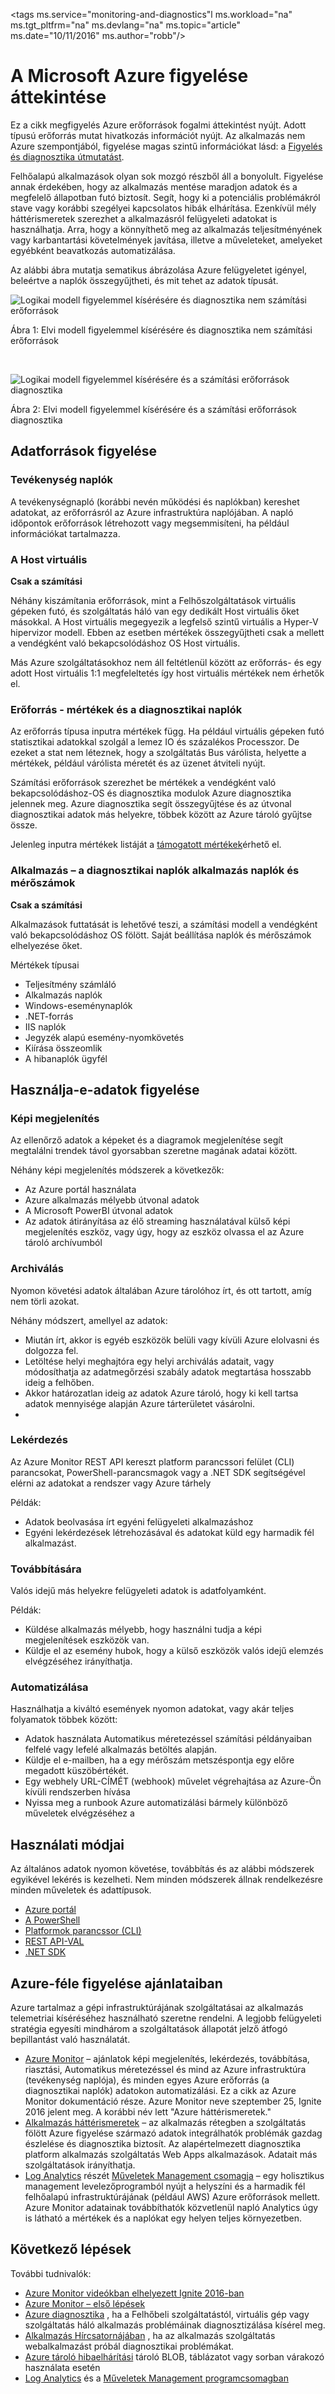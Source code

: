 <properties
    pageTitle="A Microsoft Azure figyelése áttekintése |} Microsoft Azure"
    description="Felső szintű figyelő és áttekintése diagnosztika, beleértve a riasztások, webhooks, Automatikus méretezéssel és az egyéb Microsoft Azure-ban."
    authors="rboucher"
    manager="carolz"
    editor=""
    services="monitoring-and-diagnostics"
    documentationCenter="monitoring-and-diagnostics"/>

<tags
    ms.service="monitoring-and-diagnostics"l
    ms.workload="na"
    ms.tgt_pltfrm="na"
    ms.devlang="na"
    ms.topic="article"
    ms.date="10/11/2016"
    ms.author="robb"/>

# <a name="overview-of-monitoring-in-microsoft-azure"></a>A Microsoft Azure figyelése áttekintése

Ez a cikk megfigyelés Azure erőforrások fogalmi áttekintést nyújt. Adott típusú erőforrás mutat hivatkozás információt nyújt.  Az alkalmazás nem Azure szempontjából, figyelése magas szintű információkat lásd: a [Figyelés és diagnosztika útmutatást](../best-practices-monitoring.md).

Felhőalapú alkalmazások olyan sok mozgó részből áll a bonyolult. Figyelése annak érdekében, hogy az alkalmazás mentése maradjon adatok és a megfelelő állapotban futó biztosít. Segít, hogy ki a potenciális problémákról stave vagy korábbi szegélyei kapcsolatos hibák elhárítása. Ezenkívül mély háttérismeretek szerezhet a alkalmazásról felügyeleti adatokat is használhatja. Arra, hogy a könnyíthető meg az alkalmazás teljesítményének vagy karbantartási követelmények javítása, illetve a műveleteket, amelyeket egyébként beavatkozás automatizálása.

Az alábbi ábra mutatja sematikus ábrázolása Azure felügyeletet igényel, beleértve a naplók összegyűjtheti, és mit tehet az adatok típusát.   

![Logikai modell figyelemmel kísérésére és diagnosztika nem számítási erőforrások](./media/monitoring-overview/MonitoringAzureResources-non-compute_v3.png)

Ábra 1: Elvi modell figyelemmel kísérésére és diagnosztika nem számítási erőforrások

<br/>

![Logikai modell figyelemmel kísérésére és a számítási erőforrások diagnosztika](./media/monitoring-overview/MonitoringAzureResources-compute_v3.png)

Ábra 2: Elvi modell figyelemmel kísérésére és a számítási erőforrások diagnosztika


## <a name="monitoring-sources"></a>Adatforrások figyelése
### <a name="activity-logs"></a>Tevékenység naplók
A tevékenységnapló (korábbi nevén működési és naplókban) kereshet adatokat, az erőforrásról az Azure infrastruktúra naplójában. A napló időpontok erőforrások létrehozott vagy megsemmisíteni, ha például információkat tartalmazza.  

### <a name="host-vm"></a>A Host virtuális
**Csak a számítási**


Néhány kiszámítania erőforrások, mint a Felhőszolgáltatások virtuális gépeken futó, és szolgáltatás háló van egy dedikált Host virtuális őket másokkal. A Host virtuális megegyezik a legfelső szintű virtuális a Hyper-V hipervizor modell. Ebben az esetben mértékek összegyűjtheti csak a mellett a vendégként való bekapcsolódáshoz OS Host virtuális.  

Más Azure szolgáltatásokhoz nem áll feltétlenül között az erőforrás- és egy adott Host virtuális 1:1 megfeleltetés így host virtuális mértékek nem érhetők el.


### <a name="resource---metrics-and-diagnostics-logs"></a>Erőforrás - mértékek és a diagnosztikai naplók
Az erőforrás típusa inputra mértékek függ. Ha például virtuális gépeken futó statisztikai adatokkal szolgál a lemez IO és százalékos Processzor. De ezeket a stat nem léteznek, hogy a szolgáltatás Bus várólista, helyette a mértékek, például várólista méretét és az üzenet átviteli nyújt.

Számítási erőforrások szerezhet be mértékek a vendégként való bekapcsolódáshoz-OS és diagnosztika modulok Azure diagnosztika jelennek meg. Azure diagnosztika segít összegyűjtése és az útvonal diagnosztikai adatok más helyekre, többek között az Azure tároló gyűjtse össze.

Jelenleg inputra mértékek listáját a [támogatott mértékek](monitoring-supported-metrics.md)érhető el.

### <a name="application---diagnostics-logs-application-logs-and-metrics"></a>Alkalmazás – a diagnosztikai naplók alkalmazás naplók és mérőszámok
**Csak a számítási**

Alkalmazások futtatását is lehetővé teszi, a számítási modell a vendégként való bekapcsolódáshoz OS fölött. Saját beállítása naplók és mérőszámok elhelyezése őket.

Mértékek típusai

- Teljesítmény számláló
- Alkalmazás naplók
- Windows-eseménynaplók
- .NET-forrás
- IIS naplók
- Jegyzék alapú esemény-nyomkövetés
- Kiírása összeomlik
- A hibanaplók ügyfél


## <a name="uses-for-monitoring-data"></a>Használja-e-adatok figyelése

### <a name="visualize"></a>Képi megjelenítés
Az ellenőrző adatok a képeket és a diagramok megjelenítése segít megtalálni trendek távol gyorsabban szeretne magának adatai között.  

Néhány képi megjelenítés módszerek a következők:

- Az Azure portál használata
- Azure alkalmazás mélyebb útvonal adatok
- A Microsoft PowerBI útvonal adatok
- Az adatok átirányítása az élő streaming használatával külső képi megjelenítés eszköz, vagy úgy, hogy az eszköz olvassa el az Azure tároló archívumból

### <a name="archive"></a>Archiválás
Nyomon követési adatok általában Azure tárolóhoz írt, és ott tartott, amíg nem törli azokat.

Néhány módszert, amellyel az adatok:

- Miután írt, akkor is egyéb eszközök belüli vagy kívüli Azure elolvasni és dolgozza fel.
- Letöltése helyi meghajtóra egy helyi archiválás adatait, vagy módosíthatja az adatmegőrzési szabály adatok megtartása hosszabb ideig a felhőben.  
- Akkor határozatlan ideig az adatok Azure tároló, hogy ki kell tartsa adatok mennyisége alapján Azure tárterületet vásárolni.
-

### <a name="query"></a>Lekérdezés
Az Azure Monitor REST API kereszt platform parancssori felület (CLI) parancsokat, PowerShell-parancsmagok vagy a .NET SDK segítségével elérni az adatokat a rendszer vagy Azure tárhely

Példák:

-  Adatok beolvasása írt egyéni felügyeleti alkalmazáshoz
-  Egyéni lekérdezések létrehozásával és adatokat küld egy harmadik fél alkalmazást.

### <a name="route"></a>Továbbítására
Valós idejű más helyekre felügyeleti adatok is adatfolyamként.

Példák:

- Küldése alkalmazás mélyebb, hogy használni tudja a képi megjelenítések eszközök van.
- Küldje el az esemény hubok, hogy a külső eszközök valós idejű elemzés elvégzéséhez irányíthatja.

### <a name="automate"></a>Automatizálása
Használhatja a kiváltó események nyomon adatokat, vagy akár teljes folyamatok többek között:

- Adatok használata Automatikus méretezéssel számítási példányaiban felfelé vagy lefelé alkalmazás betöltés alapján.
- Küldje el e-mailben, ha a egy mérőszám metszéspontja egy előre megadott küszöbértékét.
- Egy webhely URL-CÍMÉT (webhook) művelet végrehajtása az Azure-Ön kívüli rendszerben hívása
- Nyissa meg a runbook Azure automatizálási bármely különböző műveletek elvégzéséhez a

## <a name="methods-of-use"></a>Használati módjai
Az általános adatok nyomon követése, továbbítás és az alábbi módszerek egyikével lekérés is kezelheti. Nem minden módszerek állnak rendelkezésre minden műveletek és adattípusok.

- [Azure portál](https://portal.azure.com)
- [A PowerShell](insights-powershell-samples.md)  
- [Platformok parancssor (CLI)](insights-cli-samples.md)
- [REST API-VAL](https://msdn.microsoft.com/library/dn931943.aspx)
- [.NET SDK](https://msdn.microsoft.com/library/dn802153.aspx)

## <a name="azures-monitoring-offerings"></a>Azure-féle figyelése ajánlataiban
Azure tartalmaz a gépi infrastruktúrájának szolgáltatásai az alkalmazás telemetriai kíséréséhez használható szeretne rendelni. A legjobb felügyeleti stratégia egyesíti mindhárom a szolgáltatások állapotát jelző átfogó bepillantást való használatát.

- [Azure Monitor](http://aka.ms/azmondocs) – ajánlatok képi megjelenítés, lekérdezés, továbbítása, riasztási, Automatikus méretezéssel és mind az Azure infrastruktúra (tevékenység naplója), és minden egyes Azure erőforrás (a diagnosztikai naplók) adatokon automatizálási. Ez a cikk az Azure Monitor dokumentáció része. Azure Monitor neve szeptember 25, Ignite 2016 jelent meg.  A korábbi név lett "Azure háttérismeretek."  
- [Alkalmazás háttérismeretek](https://azure.microsoft.com/documentation/services/application-insights/) – az alkalmazás rétegben a szolgáltatás fölött Azure figyelése származó adatok integrálhatók problémák gazdag észlelése és diagnosztika biztosít. Az alapértelmezett diagnosztika platform alkalmazás szolgáltatás Web Apps alkalmazások.  Adatait más szolgáltatások irányíthatja.  
- [Log Analytics](https://azure.microsoft.com/documentation/services/log-analytics/) részét [Műveletek Management csomagja](https://www.microsoft.com/cloud-platform/operations-management-suite) – egy holisztikus management levelezőprogramból nyújt a helyszíni és a harmadik fél felhőalapú infrastruktúrájának (például AWS) Azure erőforrások mellett.  Azure Monitor adatainak továbbíthatók közvetlenül napló Analytics úgy is látható a mértékek és a naplókat egy helyen teljes környezetben.     


## <a name="next-steps"></a>Következő lépések
További tudnivalók:

- [Azure Monitor videókban elhelyezett Ignite 2016-ban](https://myignite.microsoft.com/videos/4977)
- [Azure Monitor – első lépések](monitoring-get-started.md)
- [Azure diagnosztika](../azure-diagnostics.md) , ha a Felhőbeli szolgáltatástól, virtuális gép vagy szolgáltatás háló alkalmazás problémáinak diagnosztizálása kísérel meg.
- [Alkalmazás Hírcsatornájában](https://azure.microsoft.com/documentation/services/application-insights/) , ha az alkalmazás szolgáltatás webalkalmazást próbál diagnosztikai problémákat.
- [Azure tároló hibaelhárítási](../storage/storage-e2e-troubleshooting.md) tároló BLOB, táblázatot vagy sorban várakozó használata esetén
- [Log Analytics](https://azure.microsoft.com/documentation/services/log-analytics/) és a [Műveletek Management programcsomagban](https://www.microsoft.com/cloud-platform/operations-management-suite)
